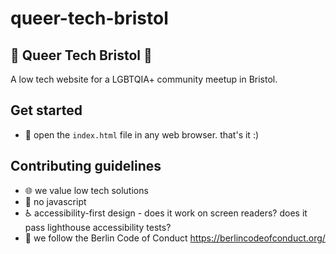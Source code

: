 # queer-tech-bristol
## 🌈 Queer Tech Bristol 🌈

A low tech website for a LGBTQIA+ community meetup in Bristol.

## Get started

* 📖 open the `index.html` file in any web browser. that's it :)

## Contributing guidelines

* 🌐 we value low tech solutions
* 🚫 no javascript
* ♿ accessibility-first design - does it work on screen readers? does it pass lighthouse accessibility tests?
* 🤝 we follow the Berlin Code of Conduct https://berlincodeofconduct.org/ 
